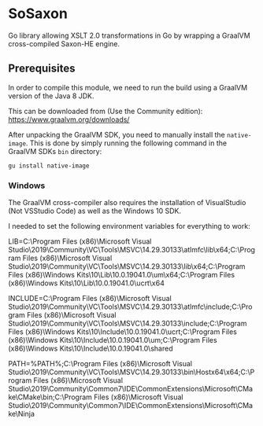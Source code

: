 # SoSaxon
Go library allowing XSLT 2.0 transformations in Go by wrapping a GraalVM cross-compiled Saxon-HE engine.

## Prerequisites

In order to compile this module, we need to run the build using a GraalVM version of the Java 8 JDK.

This can be downloaded from (Use the Community edition):
https://www.graalvm.org/downloads/

After unpacking the GraalVM SDK, you need to manually install the `native-image`.
This is done by simply running the following command in the GraalVM SDKs `bin` directory:

    gu install native-image

### Windows

The GraalVM cross-compiler also requires the installation of VisualStudio (Not VSStudio Code) as well as the Windows 10 SDK.

I needed to set the following environment variables for everything to work:

LIB=C:\Program Files (x86)\Microsoft Visual Studio\2019\Community\VC\Tools\MSVC\14.29.30133\atlmfc\lib\x64;C:\Program Files (x86)\Microsoft Visual Studio\2019\Community\VC\Tools\MSVC\14.29.30133\lib\x64;C:\Program Files (x86)\Windows Kits\10\Lib\10.0.19041.0\um\x64;C:\Program Files (x86)\Windows Kits\10\Lib\10.0.19041.0\ucrt\x64

INCLUDE=C:\Program Files (x86)\Microsoft Visual Studio\2019\Community\VC\Tools\MSVC\14.29.30133\atlmfc\include;C:\Program Files (x86)\Microsoft Visual Studio\2019\Community\VC\Tools\MSVC\14.29.30133\include;C:\Program Files (x86)\Windows Kits\10\Include\10.0.19041.0\ucrt;C:\Program Files (x86)\Windows Kits\10\Include\10.0.19041.0\um;C:\Program Files (x86)\Windows Kits\10\Include\10.0.19041.0\shared

PATH=%PATH%;C:\Program Files (x86)\Microsoft Visual Studio\2019\Community\VC\Tools\MSVC\14.29.30133\bin\Hostx64\x64;C:\Program Files (x86)\Microsoft Visual Studio\2019\Community\Common7\IDE\CommonExtensions\Microsoft\CMake\CMake\bin;C:\Program Files (x86)\Microsoft Visual Studio\2019\Community\Common7\IDE\CommonExtensions\Microsoft\CMake\Ninja
